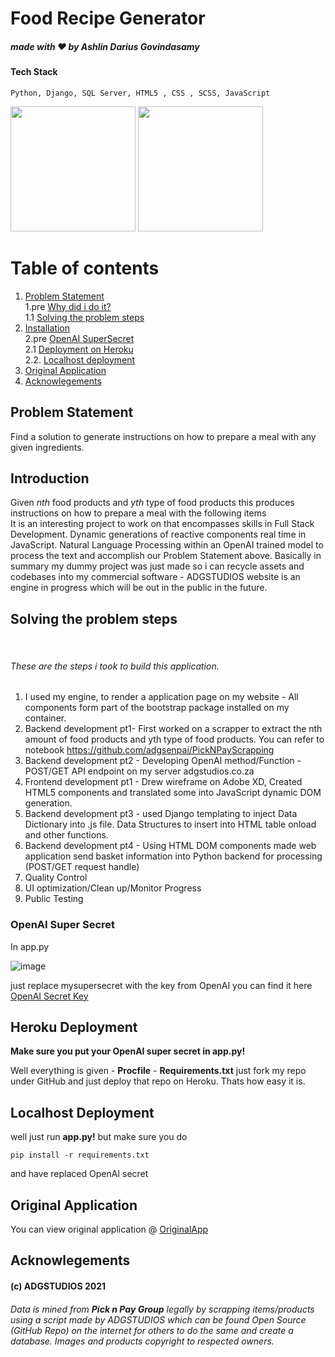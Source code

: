 # Food Recipe Generator
##### made with ❤️ by Ashlin Darius Govindasamy

#### Tech Stack
````
Python, Django, SQL Server, HTML5 , CSS , SCSS, JavaScript
````

<p float="left">
  <img src="https://simpleisbetterthancomplex.com/media/2016-08-09-how-to-deploy-django-applications-on-heroku/featured.jpg" height="200px" /> 
  <img src="https://liive.org/wp-content/uploads/2021/04/openai-logo-horizontal-gradient.jpg" height="200px" />
</p>

# Table of contents
1. [Problem Statement](#problem) <br>
1.pre [Why did i do it?](#why)<br>
1.1 [Solving the problem steps](#solving) <br>
2. [Installation](#install) <br>
2.pre [OpenAI SuperSecret](#super) <br>
2.1 [Deployment on Heroku](#heroku) <br>
2.2. [Localhost deployment](#local)<br>
3. [Original Application](#orig)<br>
4. [Acknowlegements](#ack)<br>

## Problem Statement
<p><a name="problem"></a>
Find a solution to generate instructions on how to prepare a meal with any given ingredients. 

## Introduction
<a name="why"></a>

Given *nth* food products and *yth* type of food products this produces instructions on how to prepare a meal with the following items <br>
It is an interesting project to work on that encompasses skills in Full Stack Development. Dynamic generations of reactive components real time in JavaScript. Natural Language Processing within an OpenAI trained model to process the text and accomplish our Problem Statement above. Basically in summary my dummy project was just made so i can recycle assets and codebases into my commercial software - ADGSTUDIOS website is an engine in progress which will be out in the public in the future.</p>

## Solving the problem steps
<p>
<a name="solving"></a><br>

###### These are the steps i took to build this application.

1. I used my engine, to render a application page on my website - All components form part of the bootstrap package installed on my container.
2. Backend development pt1- First worked on a scrapper to extract the nth amount of food products and yth type of food products. You can refer to notebook https://github.com/adgsenpai/PickNPayScrapping
3. Backend development pt2 - Developing OpenAI method/Function - POST/GET API endpoint on my server adgstudios.co.za
4. Frontend development pt1 - Drew wireframe on Adobe XD, Created HTML5 components and translated some into JavaScript dynamic DOM generation.
5. Backend development pt3 - used Django templating to inject Data Dictionary into .js file. Data Structures to insert into HTML table onload and other functions.
6. Backend development pt4 - Using HTML DOM components made web application send basket information into Python backend for processing (POST/GET request handle)
7. Quality Control
8.  UI optimization/Clean up/Monitor Progress
9. Public Testing
 
</p>

### OpenAI Super Secret
<a name="super"></a>

In app.py

![image](https://user-images.githubusercontent.com/45560312/143789696-5f3ad0ed-4b7a-4aa5-a76d-fea7a9f06f36.png)

just replace mysupersecret with the key from OpenAI you can find it here <a href="https://beta.openai.com/account/api-keys">OpenAI Secret Key</a>

## Heroku Deployment
<a name="heroku"></a>

**Make sure you put your OpenAI super secret in app.py!**

Well everything is given - **Procfile** - **Requirements.txt** just fork my repo under GitHub and just deploy that repo on Heroku.  Thats how easy it is.
</p>

## Localhost Deployment

<p><a name="local"></a>

well just run **app.py!** but make sure you do

```
pip install -r requirements.txt
```

and have replaced OpenAI secret
 
## Original Application
<p><a name="orig"></a>
You can view original application @ <a href="https://adgstudios.co.za/apps/foodapp" >OriginalApp</a>

## Acknowlegements
<p><a name="ack"></a>

#### (c) ADGSTUDIOS 2021

###### Data is mined from **Pick n Pay Group** legally by scrapping items/products using a script made by ADGSTUDIOS which can be found Open Source (GitHub Repo) on the internet for others to do the same and create a database. Images and products copyright to respected owners.
